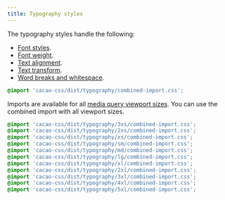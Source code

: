 ```yaml
---
title: Typography styles
---
```


The typography styles handle the following:

- [Font styles](/styles/typography/style).
- [Font weight](/styles/typography/weight).
- [Text alignment](/styles/typography/align).
- [Text transform](/styles/typography/transform).
- [Word breaks and whitespace](/styles/typography/break).

```css
@import 'cacao-css/dist/typography/combined-import.css';
```

Imports are available for all [media query viewport sizes](/styles/media#viewport-media-queries). You can use the combined import with all viewport sizes.

```css
@import 'cacao-css/dist/typography/3xs/combined-import.css';
@import 'cacao-css/dist/typography/2xs/combined-import.css';
@import 'cacao-css/dist/typography/xs/combined-import.css';
@import 'cacao-css/dist/typography/sm/combined-import.css';
@import 'cacao-css/dist/typography/md/combined-import.css';
@import 'cacao-css/dist/typography/lg/combined-import.css';
@import 'cacao-css/dist/typography/xl/combined-import.css';
@import 'cacao-css/dist/typography/2xl/combined-import.css';
@import 'cacao-css/dist/typography/3xl/combined-import.css';
@import 'cacao-css/dist/typography/4xl/combined-import.css';
@import 'cacao-css/dist/typography/5xl/combined-import.css';
```
